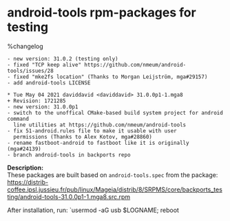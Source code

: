 # android-tools rpm-packages for testing
%changelog

```* Sat Jun 26 2021 AKotov-dev <alex_q_2000> 31.0.2-0.mrx8
- new version: 31.0.2 (testing only)
- fixed "TCP keep alive" https://github.com/nmeum/android-tools/issues/28
- fixed "mke2fs location" (Thanks to Morgan Leijström, mga#29157)
- add android-tools LICENSE

* Tue May 04 2021 daviddavid <daviddavid> 31.0.0p1-1.mga8
+ Revision: 1721285
- new version: 31.0.0p1
- switch to the unoffical CMake-based build system project for android command
  line utilities at https://github.com/nmeum/android-tools
- fix 51-android.rules file to make it usable with user
  permissions (Thanks to Alex Kotov, mga#28860)
- rename fastboot-android to fastboot like it is originally (mga#24139)
- branch android-tools in backports repo
```
**Description:**  
These packages are built based on `android-tools.spec` from the package:  
https://distrib-coffee.ipsl.jussieu.fr/pub/linux/Mageia/distrib/8/SRPMS/core/backports_testing/android-tools-31.0.0p1-1.mga8.src.rpm

After installation, run: `usermod -aG usb $LOGNAME; reboot